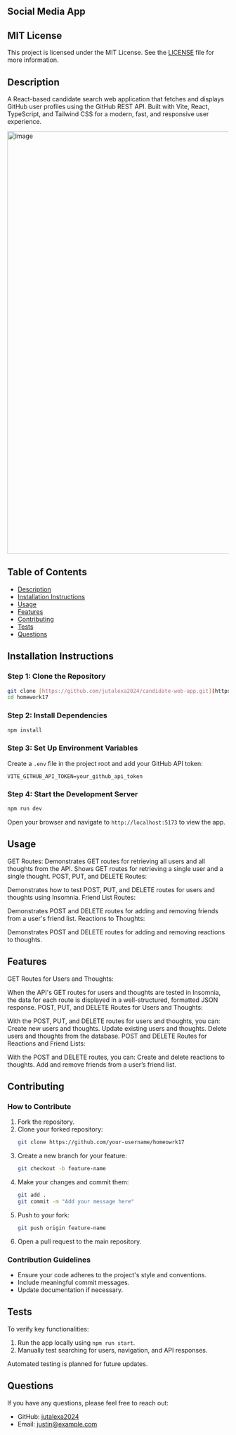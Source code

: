 ## Social Media App

## MIT License

This project is licensed under the MIT License. See the [LICENSE](LICENSE) file for more information.

## Description

A React-based candidate search web application that fetches and displays GitHub user profiles using the GitHub REST API. Built with Vite, React, TypeScript, and Tailwind CSS for a modern, fast, and responsive user experience.

<img width="960" alt="image" src="https://github.com/user-attachments/assets/49deb334-09f6-4f86-8c16-ac8558ae6ecf" />


## Table of Contents

- [Description](#description)
- [Installation Instructions](#installation-instructions)
- [Usage](#usage)
- [Features](#features)
- [Contributing](#contributing)
- [Tests](#tests)
- [Questions](#questions)

## Installation Instructions

### Step 1: Clone the Repository
```bash
git clone [https://github.com/jutalexa2024/candidate-web-app.git](https://github.com/jutalexa2024/homework17.git)
cd homework17
```

### Step 2: Install Dependencies
```bash
npm install
```

### Step 3: Set Up Environment Variables
Create a `.env` file in the project root and add your GitHub API token:
```plaintext
VITE_GITHUB_API_TOKEN=your_github_api_token
```

### Step 4: Start the Development Server
```bash
npm run dev
```
Open your browser and navigate to `http://localhost:5173` to view the app.

## Usage
GET Routes:
Demonstrates GET routes for retrieving all users and all thoughts from the API.
Shows GET routes for retrieving a single user and a single thought.
POST, PUT, and DELETE Routes:

Demonstrates how to test POST, PUT, and DELETE routes for users and thoughts using Insomnia.
Friend List Routes:

Demonstrates POST and DELETE routes for adding and removing friends from a user's friend list.
Reactions to Thoughts:

Demonstrates POST and DELETE routes for adding and removing reactions to thoughts.
  

## Features

GET Routes for Users and Thoughts:

When the API's GET routes for users and thoughts are tested in Insomnia, the data for each route is displayed in a well-structured, formatted JSON response.
POST, PUT, and DELETE Routes for Users and Thoughts:

With the POST, PUT, and DELETE routes for users and thoughts, you can:
Create new users and thoughts.
Update existing users and thoughts.
Delete users and thoughts from the database.
POST and DELETE Routes for Reactions and Friend Lists:

With the POST and DELETE routes, you can:
Create and delete reactions to thoughts.
Add and remove friends from a user’s friend list.

## Contributing

### How to Contribute
1. Fork the repository.
2. Clone your forked repository:
   ```bash
   git clone https://github.com/your-username/homeowrk17
   ```
3. Create a new branch for your feature:
   ```bash
   git checkout -b feature-name
   ```
4. Make your changes and commit them:
   ```bash
   git add .
   git commit -m "Add your message here"
   ```
5. Push to your fork:
   ```bash
   git push origin feature-name
   ```
6. Open a pull request to the main repository.

### Contribution Guidelines
- Ensure your code adheres to the project's style and conventions.
- Include meaningful commit messages.
- Update documentation if necessary.

## Tests

To verify key functionalities:
1. Run the app locally using `npm run start`.
2. Manually test searching for users, navigation, and API responses.

Automated testing is planned for future updates.

## Questions

If you have any questions, please feel free to reach out:

- GitHub: [jutalexa2024](https://github.com/jutalexa2024)
- Email: [justin@example.com](mailto:justin@example.com)


